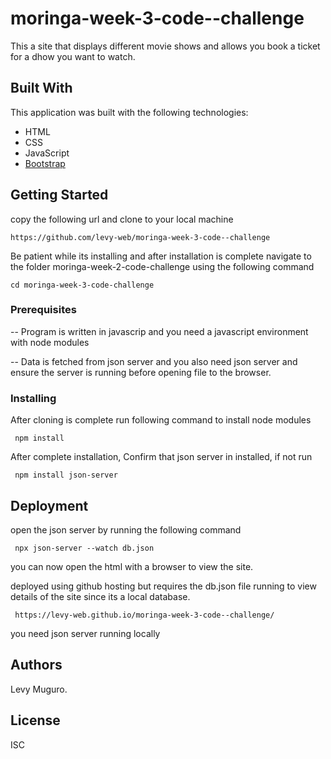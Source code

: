 # moringa-week-3-code--challenge

This a site that displays different movie shows and allows you book a ticket for a dhow you want to watch.

## Built With
This application was built with the following technologies:

- HTML
- CSS
- JavaScript
- [Bootstrap](https://getbootstrap.com)


## Getting Started


copy the following url and clone to your local machine

    https://github.com/levy-web/moringa-week-3-code--challenge

Be patient while its installing and after installation is complete navigate to the folder moringa-week-2-code-challenge using the following command

    cd moringa-week-3-code-challenge





### Prerequisites


-- Program is written in javascrip and you need a javascript environment with node modules

-- Data is fetched from json server and you also need json server and ensure the server is running before opening file to the browser.




### Installing

After cloning is complete run following command to install node modules

     npm install

After complete installation, Confirm that json server in installed, if not run

     npm install json-server




## Deployment

open the json server by running the following command 

     npx json-server --watch db.json

you can now open the html with a browser to view the site.



deployed using github hosting but requires the db.json file running to view details of the site since its a local database.

     https://levy-web.github.io/moringa-week-3-code--challenge/

you need json server running locally


 

## Authors

Levy Muguro.

## License

ISC
